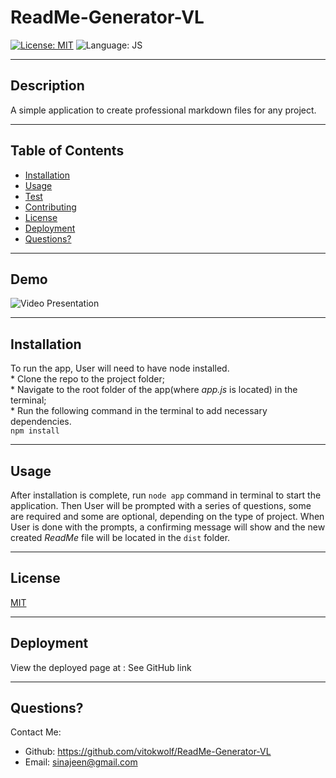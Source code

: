 
# ReadMe-Generator-VL
[![License: MIT](https://img.shields.io/badge/License-MIT-yellow.svg)](https://opensource.org/licenses/MIT) ![Language: JS](https://img.shields.io/badge/build-JavaScript/Node.js-blue.svg)
___
## Description
A simple application to create professional markdown files for any project.
___
## Table of Contents
* [Installation](#installation)
* [Usage](#usage)
* [Test](#test)
* [Contributing](#contributing)
* [License](#license)
* [Deployment](#deployment)
* [Questions?](#questions)
___
## Demo
![Video Presentation](./assets/readme-gen-vid.gif)
___
## Installation
To run the app, User will need to have node installed.</br>* Clone the repo to the project folder;</br>* Navigate to the root folder of the app(where *app.js* is located) in the terminal;</br>* Run the following command in the terminal to add necessary dependencies.</br>
```npm install```
___
## Usage
After installation is complete, run `node app` command in terminal to start the application. Then User will be prompted with a series of questions, some are required and some are optional, depending on the type of project. When User is done with the prompts, a confirming message will show and the new created *ReadMe* file will be located in the `dist` folder.
___
## License
[MIT](https://choosealicense.com/licenses/)
___
## Deployment
View the deployed page at : See GitHub link
___
## Questions?
Contact Me:
* Github: https://github.com/vitokwolf/ReadMe-Generator-VL
* Email: sinajeen@gmail.com
